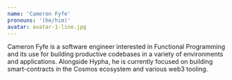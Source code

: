 ```yaml
---
name: 'Cameron Fyfe'
pronouns: '(he/him)'
avatar: avatar-1-line.jpg
---
```

Cameron Fyfe is a software engineer interested in Functional Programming and its use for building productive codebases in a variety of environments and applications. Alongside Hypha, he is currently focused on building smart-contracts in the Cosmos ecosystem and various web3 tooling.

